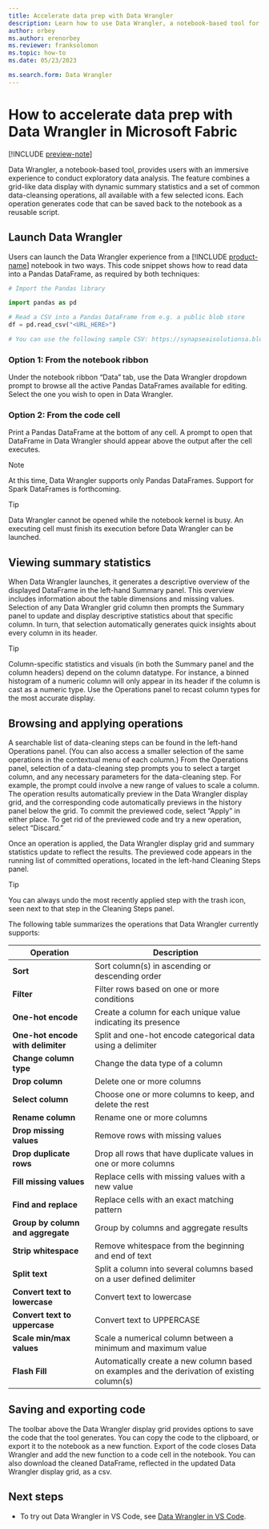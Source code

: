 ```yaml
---
title: Accelerate data prep with Data Wrangler
description: Learn how to use Data Wrangler, a notebook-based tool for exploring data and generating code to transform it.
author: orbey
ms.author: erenorbey
ms.reviewer: franksolomon
ms.topic: how-to
ms.date: 05/23/2023

ms.search.form: Data Wrangler
---
```


# How to accelerate data prep with Data Wrangler in Microsoft Fabric

[!INCLUDE [preview-note](../includes/preview-note.md)]

Data Wrangler, a notebook-based tool, provides users with an immersive experience to conduct exploratory data analysis. The feature combines a grid-like data display with dynamic summary statistics and a set of common data-cleansing operations, all available with a few selected icons. Each operation generates code that can be saved back to the notebook as a reusable script.

## Launch Data Wrangler

Users can launch the Data Wrangler experience from a [!INCLUDE [product-name](../includes/product-name.md)] notebook in two ways. This code snippet shows how to read data into a Pandas DataFrame, as required by both techniques:

```Python
# Import the Pandas library

import pandas as pd

# Read a CSV into a Pandas DataFrame from e.g. a public blob store
df = pd.read_csv("<URL_HERE>")

# You can use the following sample CSV: https://synapseaisolutionsa.blob.core.windows.net/public/Credit_Card_Fraud_Detection/creditcard.csv
```

### Option 1: From the notebook ribbon

Under the notebook ribbon “Data” tab, use the Data Wrangler dropdown prompt to browse all the active Pandas DataFrames available for editing. Select the one you wish to open in Data Wrangler.

### Option 2: From the code cell

Print a Pandas DataFrame at the bottom of any cell. A prompt to open that DataFrame in Data Wrangler should appear above the output after the cell executes.

> [!NOTE]
> At this time, Data Wrangler supports only Pandas DataFrames. Support for Spark DataFrames is forthcoming.

> [!TIP]
> Data Wrangler cannot be opened while the notebook kernel is busy. An executing cell must finish its execution before Data Wrangler can be launched.

## Viewing summary statistics

When Data Wrangler launches, it generates a descriptive overview of the displayed DataFrame in the left-hand Summary panel. This overview includes information about the table dimensions and missing values. Selection of any Data Wrangler grid column then prompts the Summary panel to update and display descriptive statistics about that specific column. In turn, that selection automatically generates quick insights about every column in its header.

> [!TIP]
> Column-specific statistics and visuals (in both the Summary panel and the column headers) depend on the column datatype. For instance, a binned histogram of a numeric column will only appear in its header if the column is cast as a numeric type. Use the Operations panel to recast column types for the most accurate display.

## Browsing and applying operations

A searchable list of data-cleaning steps can be found in the left-hand Operations panel. (You can also access a smaller selection of the same operations in the contextual menu of each column.) From the Operations panel, selection of a data-cleaning step prompts you to select a target column, and any necessary parameters for the data-cleaning step. For example, the prompt could involve a new range of values to scale a column. The operation results automatically preview in the Data Wrangler display grid, and the corresponding code automatically previews in the history panel below the grid. To commit the previewed code, select “Apply” in either place. To get rid of the previewed code and try a new operation, select “Discard.”

Once an operation is applied, the Data Wrangler display grid and summary statistics update to reflect the results. The previewed code appears in the running list of committed operations, located in the left-hand Cleaning Steps panel.

> [!TIP]
> You can always undo the most recently applied step with the trash icon, seen next to that step in the Cleaning Steps panel.

The following table summarizes the operations that Data Wrangler currently supports:

| **Operation** | **Description** |
|---|---|
| **Sort** | Sort column(s) in ascending or descending order |
| **Filter** | Filter rows based on one or more conditions |
| **One-hot encode** | Create a column for each unique value indicating its presence |
| **One-hot encode with delimiter** | Split and one-hot encode categorical data using a delimiter |
| **Change column type** | Change the data type of a column |
| **Drop column** | Delete one or more columns |
| **Select column** | Choose one or more columns to keep, and delete the rest |
| **Rename column** | Rename one or more columns |
| **Drop missing values** | Remove rows with missing values |
| **Drop duplicate rows** | Drop all rows that have duplicate values in one or more columns |
| **Fill missing values** | Replace cells with missing values with a new value |
| **Find and replace** | Replace cells with an exact matching pattern |
| **Group by column and aggregate** | Group by columns and aggregate results |
| **Strip whitespace** | Remove whitespace from the beginning and end of text |
| **Split text** | Split a column into several columns based on a user defined delimiter |
| **Convert text to lowercase** | Convert text to lowercase |
| **Convert text to uppercase** | Convert text to UPPERCASE |
| **Scale min/max values** | Scale a numerical column between a minimum and maximum value |
| **Flash Fill** | Automatically create a new column based on examples and the derivation of existing column(s) |

## Saving and exporting code

The toolbar above the Data Wrangler display grid provides options to save the code that the tool generates. You can copy the code to the clipboard, or export it to the notebook as a new function. Export of the code closes Data Wrangler and add the new function to a code cell in the notebook. You can also download the cleaned DataFrame, reflected in the updated Data Wrangler display grid, as a csv.

## Next steps

- To try out Data Wrangler in VS Code, see [Data Wrangler in VS Code](https://aznb.azurewebsites.net/docs/vscode-data-wrangler/).